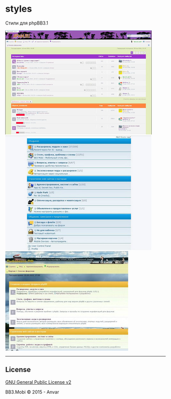 # styles
Стили для phpBB3.1

![Image alt](https://github.com/bb3mobi/styles/raw/master/apwa/apwa.jpg) ![Image alt](https://github.com/bb3mobi/styles/raw/master/bb3-mobi/bb3-mobi.jpg)
![Image alt](https://github.com/bb3mobi/styles/raw/master/rybalovka/rybalovka.jpg)

* * *

## License
[GNU General Public License v2](http://opensource.org/licenses/GPL-2.0)

BB3.Mobi © 2015 - Anvar
